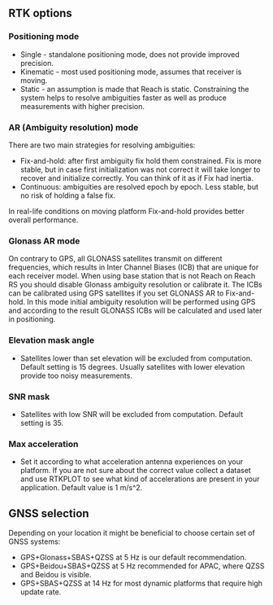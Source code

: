 ## RTK options

### Positioning mode

+ Single - standalone positioning mode, does not provide improved precision.
+ Kinematic - most used positioning mode, assumes that receiver is moving.
+ Static - an assumption is made that Reach is static. Constraining the system helps to resolve ambiguities faster as well as produce measurements with higher precision.

### AR (Ambiguity resolution) mode
There are two main strategies for resolving ambiguities:
 
+ Fix-and-hold: after first ambiguity fix hold them constrained. Fix is more stable, but in case first initialization was not correct it will take longer to recover and initialize correctly. You can think of it as if Fix had inertia.
+ Continuous: ambiguities are resolved epoch by epoch. Less stable, but no risk of holding a false fix.

In real-life conditions on moving platform Fix-and-hold provides better overall performance.

### Glonass AR mode 
On contrary to GPS, all GLONASS satellites transmit on different frequencies, which results in Inter Channel Biases (ICB) that are unique for each receiver model. When using base station that is not Reach on Reach RS you should disable Glonass ambiguity resolution or calibrate it. The ICBs can be calibrated using GPS satellites if you set GLONASS AR to Fix-and-hold. In this mode initial ambiguity resolution will be performed using GPS and according to the result GLONASS ICBs will be calculated and used later in positioning.

### Elevation mask angle
- Satellites lower than set elevation will be excluded from computation. Default setting is 15 degrees. Usually satellites with lower elevation provide too noisy measurements.

### SNR mask
- Satellites with low SNR will be excluded from computation. Default setting is 35.

### Max acceleration
- Set it according to what acceleration antenna experiences on your platform. If you are not sure about the correct value collect a dataset and use RTKPLOT to see what kind of accelerations are present in your application. Default value is 1 m/s^2.

## GNSS selection

Depending on your location it might be beneficial to choose certain set of GNSS systems: 

+ GPS+Glonass+SBAS+QZSS at 5 Hz is our default recommendation.
+ GPS+Beidou+SBAS+QZSS at 5 Hz recommended for APAC, where QZSS and Beidou is visible.
+ GPS+SBAS+QZSS at 14 Hz for most dynamic platforms that require high update rate.


